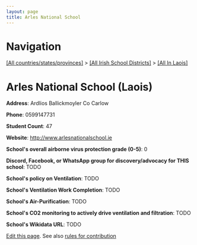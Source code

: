 ```yaml
---
layout: page
title: Arles National School
---
```

# Navigation

[[All countries/states/provinces]](../../..) > [[All Irish School Districts]](../..) > [[All In Laois]](..)

# Arles National School (Laois)

**Address**: Ardlios Ballickmoyler Co Carlow

**Phone**: 0599147731

**Student Count**: 47

**Website**: <http://www.arlesnationalschool.ie>

**School's overall airborne virus protection grade (0-5)**: 0

**Discord, Facebook, or WhatsApp group for discovery/advocacy for THIS school**: TODO

**School's policy on Ventilation**: TODO

**School's Ventilation Work Completion**: TODO

**School's Air-Purification**: TODO

**School's CO2 monitoring to actively drive ventilation and filtration**: TODO

**School's Wikidata URL**: TODO


[Edit this page](https://github.com/ventilate-schools/Ireland/edit/main/./Laois/Arles_National_School.md). See also [rules for contribution](../../../contribution-rules/)